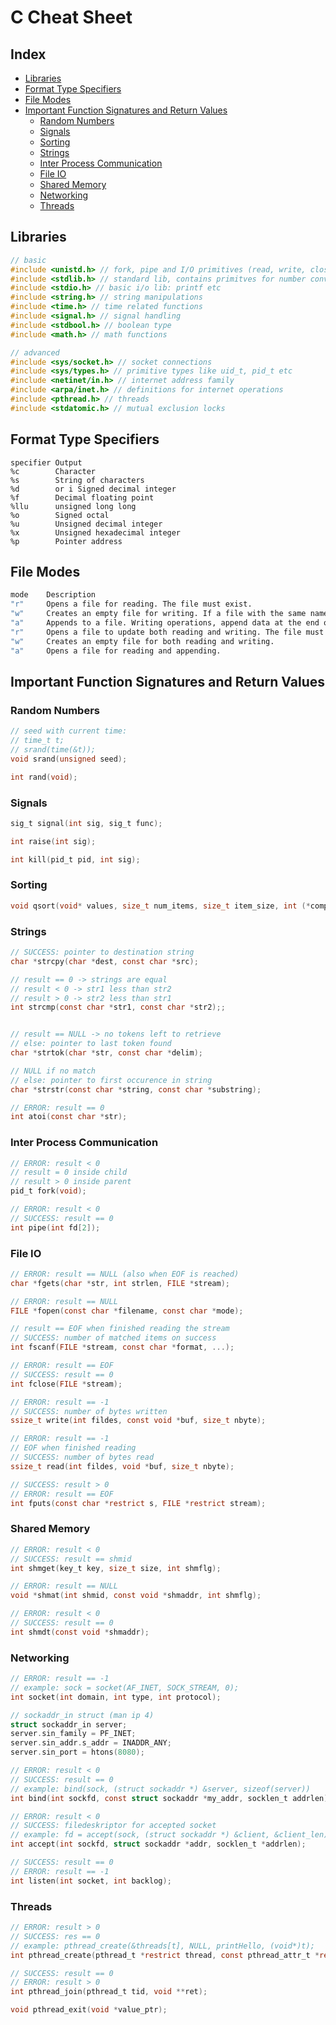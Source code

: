 # C Cheat Sheet

## Index

- [Libraries](#libraries)
- [Format Type Specifiers](#format-type-specifiers)
- [File Modes](#file-modes)
- [Important Function Signatures and Return Values](#important-function-signatures-and-return-values)
  - [Random Numbers](#random-numbers)
  - [Signals](#signals)
  - [Sorting](#sorting)
  - [Strings](#strings)
  - [Inter Process Communication](#inter-process-communication)
  - [File IO](#file-io)
  - [Shared Memory](#shared-memory)
  - [Networking](#networking)
  - [Threads](#threads)

## Libraries

```c
// basic
#include <unistd.h> // fork, pipe and I/O primitives (read, write, close, etc.) + primitve types like uid_t, pid_t etc
#include <stdlib.h> // standard lib, contains primitves for number conversion and memory allocation
#include <stdio.h> // basic i/o lib: printf etc
#include <string.h> // string manipulations
#include <time.h> // time related functions
#include <signal.h> // signal handling
#include <stdbool.h> // boolean type
#include <math.h> // math functions

// advanced
#include <sys/socket.h> // socket connections
#include <sys/types.h> // primitive types like uid_t, pid_t etc
#include <netinet/in.h> // internet address family
#include <arpa/inet.h> // definitions for internet operations
#include <pthread.h> // threads
#include <stdatomic.h> // mutual exclusion locks
```

## Format Type Specifiers

```text
specifier Output
%c        Character
%s        String of characters
%d        or i Signed decimal integer
%f        Decimal floating point
%llu      unsigned long long
%o        Signed octal
%u        Unsigned decimal integer
%x        Unsigned hexadecimal integer
%p        Pointer address
```

## File Modes

```sh
mode    Description
"r"     Opens a file for reading. The file must exist.
"w"     Creates an empty file for writing. If a file with the same name already exists, its content is erased and the file is considered as a new empty file.
"a"     Appends to a file. Writing operations, append data at the end of the file. The file is created if it does not exist.
"r"     Opens a file to update both reading and writing. The file must exist.
"w"     Creates an empty file for both reading and writing.
"a"     Opens a file for reading and appending.
```

## Important Function Signatures and Return Values

### Random Numbers

```c
// seed with current time:
// time_t t;
// srand(time(&t));
void srand(unsigned seed);

int rand(void);
```

### Signals

```c
sig_t signal(int sig, sig_t func);

int raise(int sig);

int kill(pid_t pid, int sig);
```

### Sorting

```c
void qsort(void* values, size_t num_items, size_t item_size, int (*comparefunc)(const void*, const void*)); 
```

### Strings

```c
// SUCCESS: pointer to destination string
char *strcpy(char *dest, const char *src);

// result == 0 -> strings are equal
// result < 0 -> str1 less than str2
// result > 0 -> str2 less than str1
int strcmp(const char *str1, const char *str2);;


// result == NULL -> no tokens left to retrieve
// else: pointer to last token found
char *strtok(char *str, const char *delim);

// NULL if no match
// else: pointer to first occurence in string
char *strstr(const char *string, const char *substring);

// ERROR: result == 0
int atoi(const char *str);

```

### Inter Process Communication

```c
// ERROR: result < 0
// result = 0 inside child
// result > 0 inside parent
pid_t fork(void);

// ERROR: result < 0
// SUCCESS: result == 0
int pipe(int fd[2]);
```

### File IO

```c
// ERROR: result == NULL (also when EOF is reached)
char *fgets(char *str, int strlen, FILE *stream);

// ERROR: result == NULL
FILE *fopen(const char *filename, const char *mode);

// result == EOF when finished reading the stream
// SUCCESS: number of matched items on success
int fscanf(FILE *stream, const char *format, ...);

// ERROR: result == EOF
// SUCCESS: result == 0
int fclose(FILE *stream);

// ERROR: result == -1
// SUCCESS: number of bytes written
ssize_t write(int fildes, const void *buf, size_t nbyte);

// ERROR: result == -1
// EOF when finished reading
// SUCCESS: number of bytes read
ssize_t read(int fildes, void *buf, size_t nbyte);

// SUCCESS: result > 0
// ERROR: result == EOF
int fputs(const char *restrict s, FILE *restrict stream);
```

### Shared Memory

```c
// ERROR: result < 0
// SUCCESS: result == shmid
int shmget(key_t key, size_t size, int shmflg);

// ERROR: result == NULL
void *shmat(int shmid, const void *shmaddr, int shmflg);

// ERROR: result < 0
// SUCCESS: result == 0
int shmdt(const void *shmaddr);
```

### Networking

```c
// ERROR: result == -1
// example: sock = socket(AF_INET, SOCK_STREAM, 0);
int socket(int domain, int type, int protocol);

// sockaddr_in struct (man ip 4)
struct sockaddr_in server;
server.sin_family = PF_INET;
server.sin_addr.s_addr = INADDR_ANY;
server.sin_port = htons(8080);

// ERROR: result < 0
// SUCCESS: result == 0
// example: bind(sock, (struct sockaddr *) &server, sizeof(server))
int bind(int sockfd, const struct sockaddr *my_addr, socklen_t addrlen);

// ERROR: result < 0
// SUCCESS: filedeskriptor for accepted socket
// example: fd = accept(sock, (struct sockaddr *) &client, &client_len);
int accept(int sockfd, struct sockaddr *addr, socklen_t *addrlen);

// SUCCESS: result == 0
// ERROR: result == -1
int listen(int socket, int backlog);
```

### Threads

```c
// ERROR: result > 0
// SUCCESS: res == 0
// example: pthread_create(&threads[t], NULL, printHello, (void*)t);
int pthread_create(pthread_t *restrict thread, const pthread_attr_t *restrict attr, void *(*start_routine)(void *), void *restrict arg);

// SUCCESS: result == 0
// ERROR: result > 0
int pthread_join(pthread_t tid, void **ret);

void pthread_exit(void *value_ptr);
```
